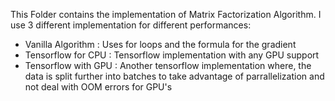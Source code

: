 This Folder contains the implementation of Matrix Factorization Algorithm. I use 3 different implementation for different performances:
* Vanilla Algorithm : Uses for loops and the formula for the gradient
* Tensorflow for CPU : Tensorflow implementation with any GPU support
* Tensorflow with GPU : Another tensorflow implementation where, the data is split further into batches to take advantage of parrallelization and not deal with OOM errors for GPU's
